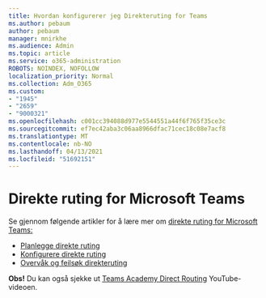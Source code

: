 ```yaml
---
title: Hvordan konfigurerer jeg Direkteruting for Teams
ms.author: pebaum
author: pebaum
manager: mnirkhe
ms.audience: Admin
ms.topic: article
ms.service: o365-administration
ROBOTS: NOINDEX, NOFOLLOW
localization_priority: Normal
ms.collection: Adm_O365
ms.custom:
- "1945"
- "2659"
- "9000321"
ms.openlocfilehash: c001cc394088d977e5544551a44f6f765f35ce3c
ms.sourcegitcommit: ef7ec42aba3c06aa8966dfac71cec18c08e7acf8
ms.translationtype: MT
ms.contentlocale: nb-NO
ms.lasthandoff: 04/13/2021
ms.locfileid: "51692151"
---
```

# <a name="direct-routing-for-microsoft-teams"></a>Direkte ruting for Microsoft Teams

Se gjennom følgende artikler for å lære mer om [direkte ruting for Microsoft Teams:](https://docs.microsoft.com/MicrosoftTeams/direct-routing-landing-page) 

- [Planlegge direkte ruting](https://docs.microsoft.com/MicrosoftTeams/direct-routing-plan)
- [Konfigurere direkte ruting](https://docs.microsoft.com/MicrosoftTeams/direct-routing-configure) 
- [Overvåk og feilsøk direkteruting](https://docs.microsoft.com/MicrosoftTeams/direct-routing-monitor-and-troubleshoot)

**Obs!** Du kan også sjekke ut [Teams Academy Direct Routing](https://www.youtube.com/watch?v=1ASftX_Msb8&index=10&list=PLaSOUojkSiGnKuE30ckcjnDVkMNqDv0Vl) YouTube-videoen.